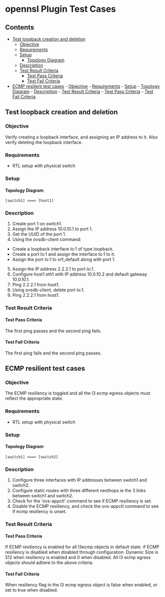 # opennsl Plugin Test Cases

## Contents
- [Test loopback creation and deletion](#test-loopback-creation-and-deletion)
	- [Objective](#objective)
	- [Requirements](#requirements)
	- [Setup](#setup)
		- [Topology Diagram](#topology-diagram)
	- [Description](#description)
	- [Test Result Criteria](#test-result-criteria)
		- [Test Pass Criteria](#test-pass-criteria)
		- [Test Fail Criteria](#test-fail-criteria)
- [ECMP resilient test cases](#ecmp-resilient-test-cases)
        - [Objective](#objective-1)
        - [Requirements](#requirements-1)
        - [Setup](#setup-1)
                - [Topology Diagram](#topology-diagram-1)
        - [Description](#description-1)
        - [Test Result Criteria](#test-result-criteria-1)
                - [Test Pass Criteria](#test-pass-criteria-1)
                - [Test Fail Criteria](#test-fail-criteria-1)

## Test loopback creation and deletion
### Objective
Verify creating a loopback interface, and assigning an IP address to it. Also verify deleting the loopback interface.
### Requirements
 - RTL setup with physical switch

### Setup
#### Topology Diagram
```
[switch1] <==> [host1]
```
### Description
1. Create port 1 on switch1.
2. Assign the IP address 10.0.10.1 to port 1.
3. Get the UUID of the port 1.
4. Using the ovsdb-client command:
 - Create a loopback interface lo:1 of type loopback.
 - Create a port lo:1 and assign the interface lo:1 to it.
 - Assign the port lo:1 to vrf_default along with port 1.
5. Assign the IP address 2.2.2.1 to port lo:1.
6. Configure host1 eth1 with IP address 10.0.10.2 and default gateway 10.0.10.1.
7. Ping 2.2.2.1 from host1.
8. Using ovsdb-client, delete port lo:1.
9. Ping 2.2.2.1 from host1.

### Test Result Criteria
#### Test Pass Criteria
The first ping passes and the second ping fails.
#### Test Fail Criteria
The first ping fails and the second ping passes.

## ECMP resilient test cases
### Objective
The ECMP resiliency is toggled and all the l3 ecmp egress objects must reflect the appropriate state.

### Requirements
 - RTL setup with physical switch

### Setup
#### Topology Diagram
```
[switch1] <==> [switch2]
```

### Description
1. Configure three interfaces with IP addresses between switch1 and switch2.
2. Configure static routes with three different nexthops ie the 3 links between switch1 and switch2.
3. Check for the 'ovs-appctl' command to see if ECMP resiliency is set.
4. Disable the ECMP resiliency, and check the ovs-appctl command to see if ecmp resiliency is unset.

### Test Result Criteria
#### Test Pass Criteria
   If ECMP resiliency is enabled for all l3ecmp objects in default state.
   if ECMP resiliency is disabled when disabled through configuration.
   Dynamic Size is 512 when resiliency is enabled and 0 when disabled.
   All l3 ecmp egress objects should adhere to the above criteria.

#### Test Fail Criteria
   When resiliency flag in the l3 ecmp egress object is false when enabled, or set to true when disabled.
